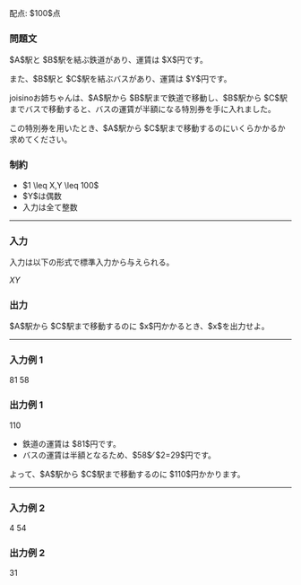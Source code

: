 
<div>

<span>

<span>

<p>
配点: $100$点
</p>

<div>

<section>

### **問題文**

<p>
$A$駅と $B$駅を結ぶ鉄道があり、運賃は $X$円です。
</p>

<p>
また、$B$駅と $C$駅を結ぶバスがあり、運賃は $Y$円です。
</p>

<p>
joisinoお姉ちゃんは、$A$駅から $B$駅まで鉄道で移動し、$B$駅から $C$駅までバスで移動すると、バスの運賃が半額になる特別券を手に入れました。
</p>

<p>
この特別券を用いたとき、$A$駅から $C$駅まで移動するのにいくらかかるか求めてください。
</p>

</section>

</div>

<div>

<section>

### **制約**

<ul>

<li>
$1 \leq X,Y \leq 100$
</li>

<li>
$Y$は偶数
</li>

<li>
入力は全て整数
</li>

</ul>

</section>

</div>

---

<div>

<div>

<section>

### **入力**

<p>
入力は以下の形式で標準入力から与えられる。
</p>

<div>

$X$$Y$
</div>

</section>

</div>

<div>

<section>

### **出力**

<p>
$A$駅から $C$駅まで移動するのに $x$円かかるとき、$x$を出力せよ。
</p>

</section>

</div>

</div>

---

<div>

<section>

### **入力例 1**

<div>

81 58

</div>

</section>

</div>

<div>

<section>

### **出力例 1**

<div>

110

</div>

<ul>

<li>
鉄道の運賃は $81$円です。
</li>

<li>
バスの運賃は半額となるため、$58$⁄ $2=29$円です。
</li>

</ul>

<p>
よって、$A$駅から $C$駅まで移動するのに $110$円かかります。
</p>

</section>

</div>

---

<div>

<section>

### **入力例 2**

<div>

4 54

</div>

</section>

</div>

<div>

<section>

### **出力例 2**

<div>

31

</div>

</section>

</div>

</span>

</span>

</div>
